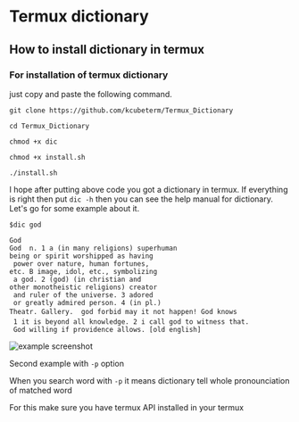 # Termux dictionary
## How to install dictionary in termux

### For installation of termux dictionary
just copy and paste the following command.

```
git clone https://github.com/kcubeterm/Termux_Dictionary

cd Termux_Dictionary

chmod +x dic

chmod +x install.sh

./install.sh

```

I hope after putting above code you got a dictionary in termux. 
If everything is right then put `dic -h` then you can see the help manual for dictionary. 
Let's go for some example about it. 

```
$dic god

God
God  n. 1 a (in many religions) superhuman 
being or spirit worshipped as having
 power over nature, human fortunes, 
etc. B image, idol, etc., symbolizing
 a god. 2 (god) (in christian and 
other monotheistic religions) creator
 and ruler of the universe. 3 adored
 or greatly admired person. 4 (in pl.) 
Theatr. Gallery.  god forbid may it not happen! God knows
 1 it is beyond all knowledge. 2 i call god to witness that.
 God willing if providence allows. [old english]
```

![example screenshot](https://kcubeterm.github.io/termux.github.io/Screenshot_2019-09-2505-27-197_com.termux.PNG)

Second example with `-p` option


When you search word with `-p` it means
dictionary tell whole pronounciation of matched word

For this make sure you have termux API installed in your termux

